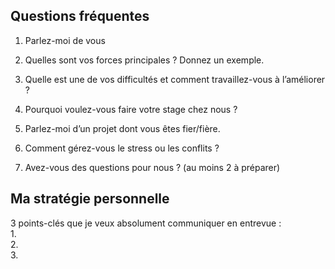 ## Questions fréquentes 

1. Parlez-moi de vous    

2. Quelles sont vos forces principales ? Donnez un exemple.     

3. Quelle est une de vos difficultés et comment travaillez-vous à l’améliorer ?     

4. Pourquoi voulez-vous faire votre stage chez nous ?       

5. Parlez-moi d’un projet dont vous êtes fier/fière.       

6. Comment gérez-vous le stress ou les conflits ?    

7. Avez-vous des questions pour nous ? (au moins 2 à préparer)


## Ma stratégie personnelle
3 points-clés que je veux absolument communiquer en entrevue :  
1.     
2.     
3.      
